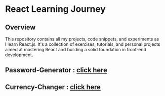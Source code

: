 
# React Learning Journey

## Overview

This repository contains all my projects, code snippets, and experiments as I learn React.js. It's a collection of exercises, tutorials, and personal projects aimed at mastering React and building a solid foundation in front-end development.

## Password-Generator : [click here](https://socialmedia-passwordgenerator.netlify.app/)

## Currency-Changer : [click here](https://currency-changer-2024.netlify.app/)
